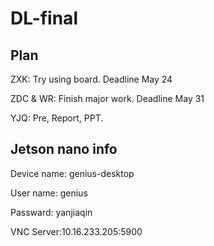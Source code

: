 # DL-final

## Plan

ZXK: Try using board. Deadline May 24

ZDC & WR: Finish major work. Deadline May 31

YJQ: Pre, Report, PPT.

## Jetson nano info
Device name: genius-desktop

User name: genius

Passward: yanjiaqin

VNC Server:10.16.233.205:5900

